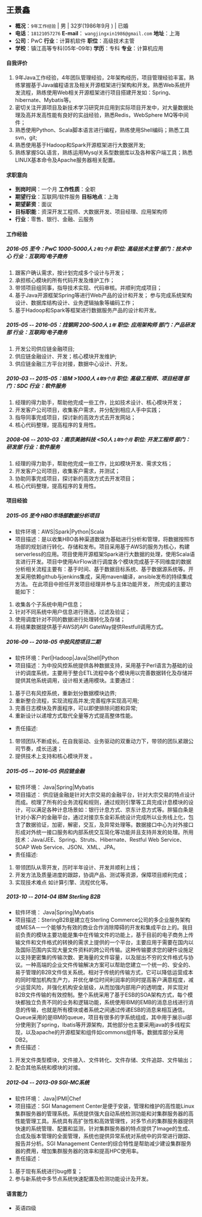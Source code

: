 王景鑫
-----
- **概况**：`9年工作经验` | 男 | 32岁(1986年9月 )  | 已婚
- **电话**：`18121057276`  **E-mail**： `wangjingxin1986@gmail.com` **地址**：上海
- **公司**：PwC   **行业**：计算机软件 **职位**：高级技术主管
- **学校**：镇江高等专科(05年-09年)  **学历**：专科 **专业**：计算机应用

#### 自我评价
1. 9年Java工作经验，4年团队管理经验，2年架构经历，项目管理经验丰富。熟练掌握基于Java编程语言及相关开源框架进行架构和开发。熟悉Web系统开发流程，熟练使用Web相关开源框架进行项目搭建开发如：Spring、hibernate、Mybatis等。
2. 密切关注开源项目及新技术学习研究并应用到实际项目开发中，对大量数据处理及高并发高性能有良好的实战经验，熟悉Redis，WebSphere MQ等中间件；
3. 熟悉使用Python、Scala脚本语言进行编程，熟练使用Shell编码；熟悉工具svn，git;
4. 熟悉使用基于Hadoop和Spark开源框架进行大数据开发;
5. 熟练掌握SQL语言，熟练运用Mysql关系型数据库以及各种客户端工具；熟悉LINUX基本命令及Apache服务器相关配置。

#### 求职意向
- **到岗时间**：一个月                **工作性质**：全职
- **期望行业**：互联网/软件服务 **目标地点**：上海
- **期望薪资**：面议
- **目标职能**：资深开发工程师、大数据开发、项目经理、应用架构师
- **行业**：零售、银行、金融、云服务

#### 工作经验
##### 2016-05 至今：PwC 1000-5000人 `2年1个月` 职位: 高级技术主管 部门：技术中心 行业：互联网/电子商务
1. 跟客户确认需求，按计划完成多个设计与开发；
2. 承担核心模块的所有代码开发及维护工作；
3. 带领项目组同事，指导技术实现、代码审核。并顺利完成项目；
4. 基于Java开源框架Spring等进行Web产品的设计和开发； 参与完成系统架构设计、数据库结构设计、业务逻辑抽象等编码工作；
5. 基于Hadoop和Spark等框架进行数据服务产品的设计和开发。

##### 2015-05 -- 2016-05：找钢网 200-500人 `1年` 职位: 应用架构师 部门：产品研发部 行业：互联网/电子商务
1. 开发公司供应链金融项目;
2. 供应链金融设计、开发；核心模块开发维护;
3. 供应链金融三方平台对接，数据中心设计、开发。

##### 2010-03 -- 2015-05：IBM >1000人 `4年9个月` 职位: 高级工程师、项目经理 部门：SDC 行业：软件服务
1. 经理的得力助手，帮助他完成一些工作，比如技术设计、核心模块开发；
2. 开发客户公司项目，收集客户需求，并分配到相应人手中实践；
3. 指导同事完成项目，探讨新的高效方式去开发网站；
4. 核心代码整理，提高程序的复用性。

##### 2008-06 -- 2010-03：南京美驰科技 <50人 `1年9个月` 职位: 开发工程师 部门：研发部 行业：软件服务
1. 经理的得力助手，帮助他完成一些工作，比如模块开发、需求文档；
2. 开发客户公司项目，收集客户需求，并测试；
3. 协助同事完成项目，探讨新的高效方式去开发项目；
4. 核心代码整理，提高程序的复用性。

#### 项目经验
##### 2015-05 至今 HBO市场部数据分析项目
- 软件环境：AWS|Spark|Python|Scala
- 项目描述：是以收集HBO各种渠道数据为基础进行分析和管理，将数据按照市场部的规划进行转化、存储和发布。项目采用基于AWS的服务为核心，构建serverless的应用。项目使用开源框架Spark进行大数据的处理，使用Scala语言进行开发。项目中使用AirFlow进行调度各个模块完成基于不同维度的数据分析相关流程主要有：基于时间、基于数据目标系统、基于数据源系统等。开发采用依赖github与jenkins集成，采用maven编译，ansible发布的持续集成方法。
在此项目中担任开发项目经理并参与主体功能开发， 所完成的主要功能如下：
1. 收集各个子系统中用户信息；
2. 针对不同系统中用户信息进行筛选，过滤及验证；
3. 使用调度针对不同的数据进行处理转化及存储；
4. 将结果数据提供基于AWS的API GateWay提供Restfull调用方式。

##### 2016-09 -- 2018-05 中投风控项目二期
- 软件环境：Perl|Hadoop|Java|Shell|Python
- 项目描述：为中投风控系统提供各种数据支持，采用基于Perl语言为基础的设计的调度系统，主要用于整合ETL流程中各个模块用以完善数据转化及存储并提供其他系统调用，设计相关通用模块。主要通过：
1. 基于已有风控系统，重新划分数据模块边界;
2. 重新整合流程，实现流程高并发;完善程序实现高可用;
3. 完善日志模块及界面程序，可以即使排除问题和异常;
4. 重新设计以递增方式取代全量等方式提高整体性能。
- 责任描述:
1. 带领团队不断成长。在自我驱动、业务驱动的双重动力下，带领的团队紧跟公司节奏，成长迅速；
2. 提供技术上支持和核心模块开发 。

##### 2015-05 -- 2016-05  供应链金融
- 软件环境： Java|Spring|Mybatis
- 项目描述： 供应链金融是针对大宗交易的金融平台，针对大宗交易的特点设计而成。梳理了所有的业务流程和规则，通过规则引擎等工具完成计息模块的设计，可以满足各种计息场景如：银行计息方式、京东计息方式等。胖猫白条是针对小客户的金融平台，通过对接京东金彩系统设计完成所以业务线上化，包含了数据验证，加密，解密，交互，及异常处理等。数据接口中心为对外接口形成对外统一接口服务和内部系统交互简化等功能并且支持并发的处理。所用技术：Java/JEE、Spring、Struts、Hibernate、Restful Web Service、SOAP Web Service、JSON、XML、JPA。
- 责任描述:
1. 带领团队从零开发，历时半年设计、开发并顺利上线；
2. 开发方法及质量进度的跟踪，协调产品、测试等资源，保障项目顺利完成；
3. 实现技术难点 如计算引擎、流程优化等。

##### 2013-10 -- 2014-04  IBM Sterling B2B
- 软件环境： Java|Spring|Mybatis
- 项目描述：SteringB2B是建立在Sterling Commerce公司的多企业服务架构或MESA－一个能够为有效的商业合作消除障碍的开发和集成平台上的。我目前负责的模块主要功能是集中在传输文件的功能上，基于目前的电子商务上传输文件和文件格式的转换的需求上提供的一个平台，主要应用于需要在国内以及国际范围内实现大量文件资料的跨公司传输。这种传输要求您的硬件设施足以支持更密集的传输次数、更海量的文件容量，以及层出不穷的文件格式与协议。一种高端的企业文件传输解决方案可以帮助您建立一个统一的、安全的、易于管理的B2B文件信关系统。相对于传统的传输方式，它可以降低运营成本的同时增加机构生产力，并优化单位时间利润率的同时提高客户满意程度，减少运营风险，并强化机构安全层级，从而加强内部用户的透明度，并实现对B2B文件传输的有效控制。整个系统采用了基于ESB的SOA架构方式，每个模块都独立负责不同的业务和逻辑功能，系统使用IBM的EMB的消息总线进行消息的传输，也就是所有模块或者系统之间通过传递ESB的消息来相互通信。Queue采用的是IBM的queue，项目有很多的字系统组成，其中用于展示ui部分使用到了spring，Ibatis等开源架构，其他部分也主要采用java的多线程实现，以及apache的开源框架和组件如commons组件等。数据库部分采用DB2。
- 责任描述：
1. 开发文件类型模块，文件接入、文件转化、文件存储、文件追踪、文件输出；
2. 配合其他系统和模块的对接。

##### 2012-04 -- 2013-09  SGI-MC系统
- 软件环境： Java|IPMI|Chef
- 项目描述：SGI Management Center是便于安装，管理和维护的高性能Linux集群服务器的管理系统。系统提供强大自动系统检测功能和对集群服务器的高性能管理工具。系统具有高扩张性和高效管理性，对多节点的集群服务器提供快速的系统管理、配置和监测，针对集群服务器的特点提供了Image的生成、合成及版本管理的全面管理，系统也提供异常系统对系统中的异常进行跟踪、报告并分析。SGI Management Center的综合特性是帮助减少建设集群服务器的费用，增加集群服务器的效率和提高HPC使用率。
- 责任描述：
1. 基于现有系统进行bug修复；
2. 参与新系统中多节点系统快速配置及检测功能设计及开发。

#### 语言能力
- 英语四级
